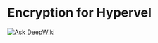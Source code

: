 Encryption for Hypervel
===

[![Ask DeepWiki](https://deepwiki.com/badge.svg)](https://deepwiki.com/hypervel/encryption)